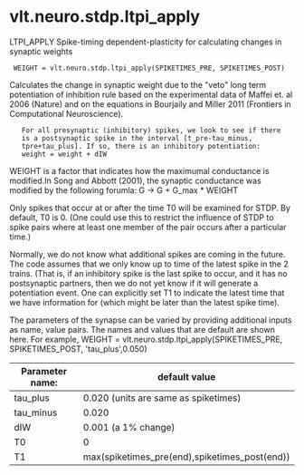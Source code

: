 # vlt.neuro.stdp.ltpi_apply

  LTPI_APPLY Spike-timing dependent-plasticity for calculating changes in synaptic weights
 
     WEIGHT = vlt.neuro.stdp.ltpi_apply(SPIKETIMES_PRE, SPIKETIMES_POST)
 
   Calculates the change in synaptic weight due to the "veto" long 
   term potentiation of inhibition rule based on the experimental
   data of Maffei et. al 2006 (Nature) and on the equations in
   Bourjaily and Miller 2011 (Frontiers in Computational Neuroscience).
   
       For all presynaptic (inhibitory) spikes, we look to see if there
       is a postsynaptic spike in the interval [t_pre-tau_minus,
       tpre+tau_plus]. If so, there is an inhibitory potentiation:
       weight = weight + dIW
 
   WEIGHT is a factor that indicates how the maximumal
   conductance is modified.In Song and Abbott (2001), the synaptic 
   conductance was modified by the following forumla:
   G -> G + G_max * WEIGHT
 
   Only spikes that occur at or after the time T0 will be examined for STDP.
   By default, T0 is 0.  (One could use this to restrict the influence
   of STDP to spike pairs where at least one member of the pair occurs
   after a particular time.)
 
   Normally, we do not know what additional spikes are coming in the future.
   The code assumes that we only know up to time of the latest spike in
   the 2 trains. (That is, if an inhibitory spike is the last spike to occur,
   and it has no postsynaptic partners, then we do not yet know if it will
   generate a potentiation event.  One can explicitly set T1 to indicate
   the latest time that we have information for (which might be later than
   the latest spike time).
  
   
   
   
   The parameters of the synapse can be varied by providing additional 
   inputs as name, value pairs. The names and values that are default are
   shown here. For example,
     WEIGHT = vlt.neuro.stdp.ltpi_apply(SPIKETIMES_PRE, SPIKETIMES_POST, 'tau_plus',0.050)
 
   Parameter name:               | default value
   ------------------------------|-----------------------------
   tau_plus                      | 0.020 (units are same as spiketimes)
   tau_minus                     | 0.020
   dIW                           | 0.001 (a 1% change)
   T0                            | 0
   T1                            | max(spiketimes_pre(end),spiketimes_post(end))
